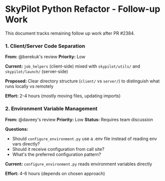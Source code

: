 # SkyPilot Python Refactor - Follow-up Work

This document tracks remaining follow up work after PR #2384.

### 1. Client/Server Code Separation

**From:** @berekuk's review **Priority:** Low

**Current:** `job_helpers` (client-side) mixed with `skypilot/utils/` and `skypilot/launch/` (server-side)

**Proposed:** Clear directory structure (`client/` vs `server/`) to distinguish what runs locally vs remotely

**Effort:** 2-4 hours (mostly moving files, updating imports)

### 2. Environment Variable Management

**From:** @daveey's review **Priority:** Low **Status:** Requires team discussion

**Questions:**

- Should `configure_environment.py` use a .env file instead of reading env vars directly?
- Should it receive configuration from call site?
- What's the preferred configuration pattern?

**Current:** `configure_environment.py` reads environment variables directly

**Effort:** 4-6 hours (depends on chosen approach)
